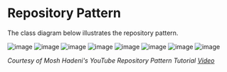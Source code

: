 # Repository Pattern 

The class diagram below illustrates the repository pattern.

![image](https://user-images.githubusercontent.com/6658018/130731424-4fa09626-301b-4f57-89c7-6952e6ac9fec.png)
![image](https://user-images.githubusercontent.com/6658018/130731499-13c588bc-d07b-4842-8f4f-e1922063fca2.png)
![image](https://user-images.githubusercontent.com/54987004/130732085-a5ae182b-e437-42f9-bdc3-3155bd408205.png)
![image](https://user-images.githubusercontent.com/54987004/130732142-eb87bdfc-4b3c-4a33-abf4-233bdf8d9aea.png)
![image](https://user-images.githubusercontent.com/54987004/130732303-7d4dabd4-d98b-4d2f-bd28-ec24b8711e76.png)
![image](https://user-images.githubusercontent.com/54987004/130732352-4adbba75-492f-4259-be75-cbc2287d0ae2.png)
![image](https://user-images.githubusercontent.com/54987004/130733280-18900f6f-c996-4f4d-b4e8-b9203712b276.png)
![image](https://user-images.githubusercontent.com/54987004/130733311-e0f2c2bb-99f9-49a2-aa99-6d9ab90f7a3a.png)

*Courtesy of Mosh Hadeni's YouTube Repository Pattern Tutorial [Video]([url](https://www.youtube.com/watch?v=rtXpYpZdOzM&t=1417s)https://www.youtube.com/watch?v=rtXpYpZdOzM&t=1417s)*
